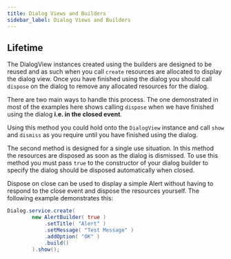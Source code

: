 ```yaml
---
title: Dialog Views and Builders
sidebar_label: Dialog Views and Builders
---
```



## Lifetime

The DialogView instances created using the builders are designed to be reused and as such when you 
call `create` resources are allocated to display the dialog view. Once you have finished using the 
dialog you should call `dispose` on the dialog to remove any allocated resources for the dialog.

There are two main ways to handle this process. The one demonstrated in most of the examples here 
shows calling `dispose` when we have finished using the dialog **i.e. in the closed event**. 

Using this method you could hold onto the `DialogView` instance and call `show` and `dismiss` as 
you require until you have finished using the dialog.

The second method is designed for a single use situation. In this method the resources are disposed 
as soon as the dialog is dismissed. To use this method you must pass `true` to the constructor of 
your dialog builder to specify the dialog should be disposed automatically when closed.

Dispose on close can be used to display a simple Alert without having to respond to the close event 
and dispose the resources yourself. The following example demonstrates this:

```actionscript
Dialog.service.create( 
		new AlertBuilder( true )
			.setTitle( "Alert" )
			.setMessage( "Test Message" )
			.addOption( "OK" )
			.build()
		).show();
```
